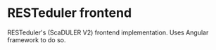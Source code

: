 # RESTeduler frontend
RESTeduler's (ScaDULER V2) frontend implementation. Uses Angular framework to do so.
